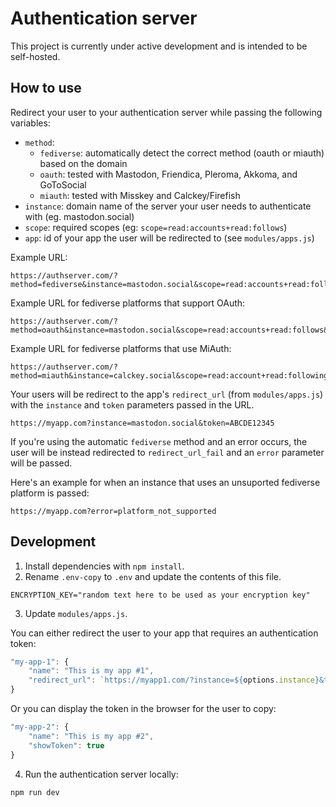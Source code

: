 # Authentication server

This project is currently under active development and is intended to be self-hosted.

<!--
One option is [importing it to Glitch](https://glitch.com/edit/#!/import/github/stefanbohacek/auth-server). ([Learn more about Glitch.](https://glitch.com/about))
-->

## How to use

Redirect your user to your authentication server while passing the following variables:

- `method`:
  - `fediverse`: automatically detect the correct method (oauth or miauth) based on the domain
  - `oauth`: tested with Mastodon, Friendica, Pleroma, Akkoma, and GoToSocial
  - `miauth`: tested with Misskey and Calckey/Firefish
- `instance`: domain name of the server your user needs to authenticate with (eg. mastodon.social)
- `scope`: required scopes (eg: `scope=read:accounts+read:follows`)
- `app`: id of your app the user will be redirected to (see `modules/apps.js`)

Example URL:

```
https://authserver.com/?method=fediverse&instance=mastodon.social&scope=read:accounts+read:follows&app=myapp
```

Example URL for fediverse platforms that support OAuth:

```
https://authserver.com/?method=oauth&instance=mastodon.social&scope=read:accounts+read:follows&app=myapp
```

Example URL for fediverse platforms that use MiAuth:

```
https://authserver.com/?method=miauth&instance=calckey.social&scope=read:account+read:following&app=myapp
```

Your users will be redirect to the app's `redirect_url` (from `modules/apps.js`) with the `instance`
 and `token` parameters passed in the URL.

```
https://myapp.com?instance=mastodon.social&token=ABCDE12345
```

If you're using the automatic `fediverse` method and an error occurs, the user will be instead redirected to `redirect_url_fail` and an `error` parameter will be passed.

Here's an example for when an instance that uses an unsuported fediverse platform is passed:

```
https://myapp.com?error=platform_not_supported
```
## Development

1. Install dependencies with `npm install`.
2. Rename `.env-copy` to `.env` and update the contents of this file.

```
ENCRYPTION_KEY="random text here to be used as your encryption key"
```

3. Update `modules/apps.js`.

You can either redirect the user to your app that requires an authentication token:

```js
"my-app-1": {
    "name": "This is my app #1",
    "redirect_url": `https://myapp1.com/?instance=${options.instance}&token=${options.access_token}`
}
```

Or you can display the token in the browser for the user to copy:

```js
"my-app-2": {
    "name": "This is my app #2",
    "showToken": true
}
```

4. Run the authentication server locally:

```sh
npm run dev
```